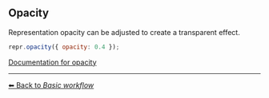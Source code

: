 ## Opacity

Representation opacity can be adjusted to create a transparent effect.

```js
repr.opacity({ opacity: 0.4 });
```

[Documentation for opacity](https://molstar.org/mol-view-spec-docs/tree-schema/#opacity)

---

[&#x2B05; Back to *Basic workflow*](#intro)
